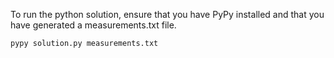 To run the python solution, ensure that you have PyPy installed and that you have generated a measurements.txt file.

```
pypy solution.py measurements.txt
```
